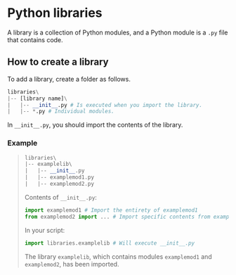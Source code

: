 # Python libraries

A library is a collection of Python modules, and a Python module is a `.py` file that contains code.

## How to create a library

To add a library, create a folder as follows.

```python
libraries\
|-- [library name]\
|   |-- __init__.py # Is executed when you import the library.
|   |-- *.py # Individual modules.
```

In `__init__.py`, you should import the contents of the library.

### Example
> ```python
> libraries\
> |-- examplelib\
> |   |-- __init__.py
> |   |-- examplemod1.py
> |   |-- examplemod2.py
> ```
> 
> Contents of `__init__.py`:
> ```python
> import examplemod1 # Import the entirety of examplemod1
> from examplemod2 import ... # Import specific contents from examplemod2
> ```
> 
> In your script:
> ```python
> import libraries.examplelib # Will execute __init__.py
> ```
>
> The library `examplelib`, which contains modules `examplemod1` and `examplemod2`, has been imported.